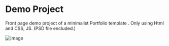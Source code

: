 <h1>Demo Project</h1>
Front page demo project of a minimalist Portfolio template . Only using Html and CSS, JS. (PSD file encluded.)

![image](https://github.com/Dip-Barua/Project003/assets/65559847/e77da925-5de7-466a-a40a-20d71f94e6e3)
